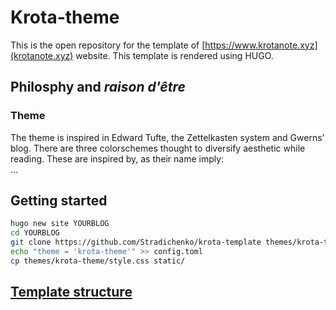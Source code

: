 # Krota-theme
This is the open repository for the template of [https://www.krotanote.xyz](krotanote.xyz) website.
This template is rendered using HUGO.

## Philosphy and _raison d'être_

### Theme
The theme is inspired in Edward Tufte, the Zettelkasten system and Gwerns' blog. There are three colorschemes thought to diversify aesthetic while reading. These are inspired by, as their name imply:  
...


## Getting started
```bash
hugo new site YOURBLOG
cd YOURBLOG
git clone https://github.com/Stradichenko/krota-template themes/krota-theme
echo "theme = 'krota-theme'" >> config.toml
cp themes/krota-theme/style.css static/
```

## [Template structure](templates-structure)
